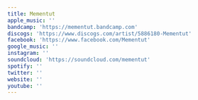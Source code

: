 ```yaml
---
title: Mementut
apple_music: ''
bandcamp: 'https://mementut.bandcamp.com'
discogs: 'https://www.discogs.com/artist/5886180-Mementut'
facebook: 'https://www.facebook.com/Mementut'
google_music: ''
instagram: ''
soundcloud: 'https://soundcloud.com/mementut'
spotify: ''
twitter: ''
website: ''
youtube: ''
---
```

